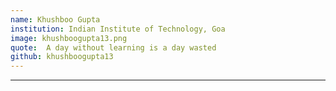 ```yaml
---
name: Khushboo Gupta 
institution: Indian Institute of Technology, Goa
image: khushboogupta13.png 
quote:  A day without learning is a day wasted
github: khushboogupta13
---
```

---
